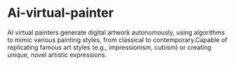 # Ai-virtual-painter
 AI virtual painters generate digital artwork autonomously, using algorithms to mimic various painting styles, from classical to contemporary.Capable of replicating famous art styles (e.g., impressionism, cubism) or creating unique, novel artistic expressions.
